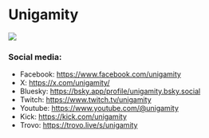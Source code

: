 <h1>Unigamity</h1>
<img src="https://www.unigamity.com/logo.png">

<h3>Social media:</h3>

 - Facebook: https://www.facebook.com/unigamity
 - X: https://x.com/unigamity/
 - Bluesky: https://bsky.app/profile/unigamity.bsky.social
 - Twitch: https://www.twitch.tv/unigamity
 - Youtube: https://www.youtube.com/@unigamity
 - Kick: https://kick.com/unigamity
 - Trovo: https://trovo.live/s/unigamity
